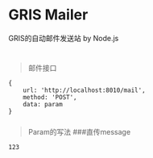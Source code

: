 # GRIS Mailer
GRIS的自动邮件发送站 by Node.js
#

>邮件接口
```
{
    url: 'http://localhost:8010/mail',
    method: 'POST',
    data: param
}
```
###

>Param的写法
###直传message
```
123
```

